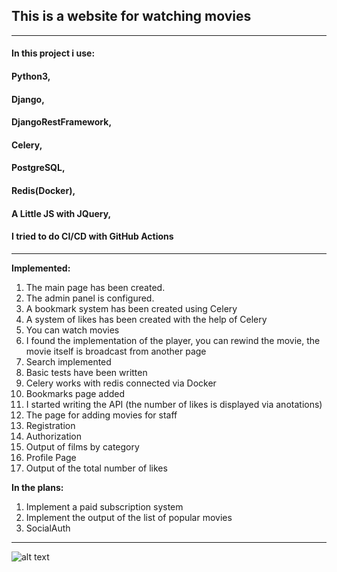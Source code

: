 ## This is a website for watching movies
___

#### In this project i use:
  #### Python3,
  #### Django,
  #### DjangoRestFramework, 
  #### Celery, 
  #### PostgreSQL, 
  #### Redis(Docker),
  #### A Little JS with JQuery,
  #### I tried to do CI/CD with GitHub Actions
___



__Implemented:__

1. The main page has been created.
2. The admin panel is configured.
3. A bookmark system has been created using Celery
3. A system of likes has been created with the help of Celery 
4. You can watch movies
5. I found the implementation of the player, you can rewind the movie, the movie itself is broadcast from another page
6. Search implemented
7. Basic tests have been written
8. Celery works with redis connected via Docker
9. Bookmarks page added
10. I started writing the API (the number of likes is displayed via anotations)
11. The page for adding movies for staff
12. Registration
13. Authorization
14. Output of films by category
15. Profile Page
16. Output of the total number of likes

__In the plans:__
1. Implement a paid subscription system
2. Implement the output of the list of popular movies
3. SocialAuth

___


![alt text]()